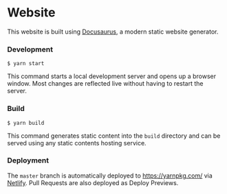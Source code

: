 # Website

This website is built using [Docusaurus](https://docusaurus.io/), a modern static website generator.

### Development

```
$ yarn start
```

This command starts a local development server and opens up a browser window. Most changes are reflected live without having to restart the server.

### Build

```
$ yarn build
```

This command generates static content into the `build` directory and can be served using any static contents hosting service.

### Deployment

The `master` branch is automatically deployed to https://yarnpkg.com/ via [Netlify](https://www.netlify.com/). Pull Requests are also deployed as Deploy Previews.
